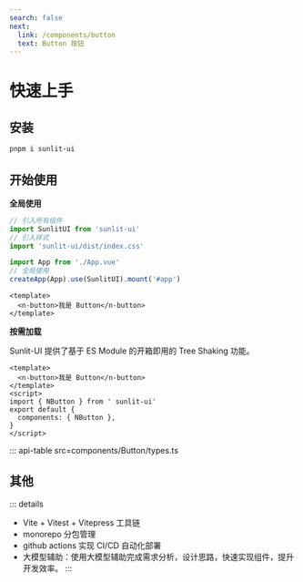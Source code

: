 ```yaml
---
search: false
next:
  link: /components/button
  text: Button 按钮
---
```


# 快速上手

## 安装

```bash
pnpm i sunlit-ui
```

## 开始使用

**全局使用**

```js
// 引入所有组件
import SunlitUI from 'sunlit-ui'
// 引入样式
import 'sunlit-ui/dist/index.css'

import App from './App.vue'
// 全局使用
createApp(App).use(SunlitUI).mount('#app')
```

```vue
<template>
  <n-button>我是 Button</n-button>
</template>
```

**按需加载**

Sunlit-UI 提供了基于 ES Module 的开箱即用的 Tree Shaking 功能。

```vue
<template>
  <n-button>我是 Button</n-button>
</template>
<script>
import { NButton } from ' sunlit-ui'
export default {
  components: { NButton },
}
</script>
```

::: api-table src=components/Button/types.ts

## 其他

::: details

- Vite + Vitest + Vitepress 工具链
- monorepo 分包管理
- github actions 实现 CI/CD 自动化部署
- 大模型辅助：使用大模型辅助完成需求分析，设计思路，快速实现组件，提升开发效率。
  :::
